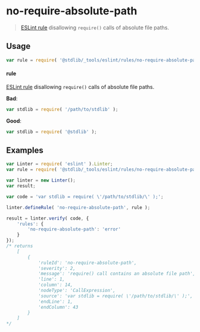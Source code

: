 <!--

@license Apache-2.0

Copyright (c) 2018 The Stdlib Authors.

Licensed under the Apache License, Version 2.0 (the "License");
you may not use this file except in compliance with the License.
You may obtain a copy of the License at

   http://www.apache.org/licenses/LICENSE-2.0

Unless required by applicable law or agreed to in writing, software
distributed under the License is distributed on an "AS IS" BASIS,
WITHOUT WARRANTIES OR CONDITIONS OF ANY KIND, either express or implied.
See the License for the specific language governing permissions and
limitations under the License.

-->

# no-require-absolute-path

> [ESLint rule][eslint-rules] disallowing `require()` calls of absolute file paths.

<section class="intro">

</section>

<!-- /.intro -->

<section class="usage">

## Usage

```javascript
var rule = require( '@stdlib/_tools/eslint/rules/no-require-absolute-path' );
```

#### rule

[ESLint rule][eslint-rules] disallowing `require()` calls of absolute file paths.

**Bad**:

<!-- run-disable -->

<!-- eslint-disable stdlib/no-require-absolute-path -->

```javascript
var stdlib = require( '/path/to/stdlib' );
```

**Good**:

``` javascript 
var stdlib = require( '@stdlib' );
```

</section>

<!-- /.usage -->

<section class="examples">

## Examples

<!-- eslint no-undef: "error" -->

```javascript
var Linter = require( 'eslint' ).Linter;
var rule = require( '@stdlib/_tools/eslint/rules/no-require-absolute-path' );

var linter = new Linter();
var result;

var code = 'var stdlib = require( \'/path/to/stdlib/\' );';

linter.defineRule( 'no-require-absolute-path', rule );

result = linter.verify( code, {
    'rules': {
        'no-require-absolute-path': 'error'
    }
});
/* returns
    [
        {
            'ruleId': 'no-require-absolute-path',
            'severity': 2,
            'message': 'require() call contains an absolute file path',
            'line': 1,
            'column': 14,
            'nodeType': 'CallExpression',
            'source': 'var stdlib = require( \'/path/to/stdlib/\' );',
            'endLine': 1,
            'endColumn': 43
        }
    ]
*/
```

</section>

<!-- /.examples -->

<section class="links">

[eslint-rules]: https://eslint.org/docs/developer-guide/working-with-rules

</section>

<!-- /.links -->
